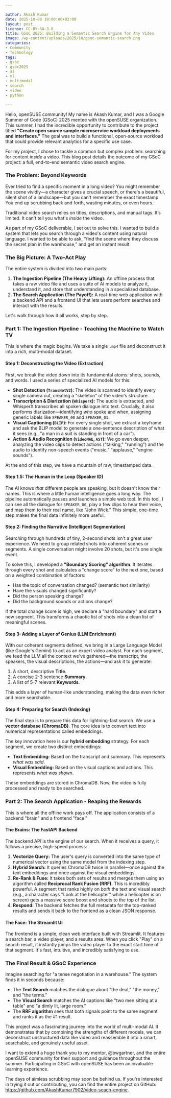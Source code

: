 ```yaml
---

author: Akash Kumar
date: 2025-10-08 10:00:00+02:00
layout: post
license: CC-BY-SA-3.0
title: GSoC 2025: Building a Semantic Search Engine for Any Video
image: /wp-content/uploads/2025/10/gsoc-semantic-search.png
categories:
- Community
- Technology
tags:
- gsoc
- gsoc2025
- ai
- ml
- multimodal
- search
- video
- python

---
```


Hello, openSUSE community! My name is Akash Kumar, and I was a Google Summer of Code (GSoC) 2025 mentee with the openSUSE organization. This summer, I had the incredible opportunity to contribute to the project titled **"Create open source sample microservice workload deployments and interfaces."** The goal was to build a functional, open-source workload that could provide relevant analytics for a specific use case.

For my project, I chose to tackle a common but complex problem: searching for content *inside* a video. This blog post details the outcome of my GSoC project: a full, end-to-end semantic video search engine.

### The Problem: Beyond Keywords

Ever tried to find a specific moment in a long video? You might remember the scene vividly—a character gives a crucial speech, or there's a beautiful, silent shot of a landscape—but you can't remember the exact timestamp. You end up scrubbing back and forth, wasting minutes, or even hours.

Traditional video search relies on titles, descriptions, and manual tags. It’s limited. It can't tell you what's *inside* the video.

As part of my GSoC deliverable, I set out to solve this. I wanted to build a system that lets you search through a video's content using natural language. I wanted to be able to ask, "find the scene where they discuss the secret plan in the warehouse," and get an instant result.

### The Big Picture: A Two-Act Play

The entire system is divided into two main parts:

1.  **The Ingestion Pipeline (The Heavy Lifting):** An offline process that takes a raw video file and uses a suite of AI models to analyze it, understand it, and store that understanding in a specialized database.
2.  **The Search Application (The Payoff):** A real-time web application with a backend API and a frontend UI that lets users perform searches and interact with the results.

Let's walk through how it all works, step by step.

### Part 1: The Ingestion Pipeline - Teaching the Machine to Watch TV

This is where the magic begins. We take a single `.mp4` file and deconstruct it into a rich, multi-modal dataset.

#### **Step 1: Deconstructing the Video (Extraction)**

First, we break the video down into its fundamental atoms: shots, sounds, and words. I used a series of specialized AI models for this:

*   **Shot Detection (`TransNetV2`):** The video is scanned to identify every single camera cut, creating a "skeleton" of the video's structure.
*   **Transcription & Diarization (`WhisperX`):** The audio is extracted, and WhisperX transcribes all spoken dialogue into text. Crucially, it also performs diarization—identifying *who* spoke and when, assigning generic labels like `SPEAKER_00` and `SPEAKER_01`.
*   **Visual Captioning (`BLIP`):** For every single shot, we extract a keyframe and ask the BLIP model to generate a one-sentence description of what it sees (e.g., "a man in a suit is standing in front of a car").
*   **Action & Audio Recognition (`VideoMAE`, `AST`):** We go even deeper, analyzing the video clips to detect actions ("talking," "running") and the audio to identify non-speech events ("music," "applause," "engine sounds").

At the end of this step, we have a mountain of raw, timestamped data.

#### **Step 1.5: The Human in the Loop (Speaker ID)**

The AI knows *that* different people are speaking, but it doesn't know their names. This is where a little human intelligence goes a long way. The pipeline automatically pauses and launches a simple web tool. In this tool, I can see all the dialogue for `SPEAKER_00`, play a few clips to hear their voice, and map them to their real name, like "John Wick." This simple, one-time step makes the final data infinitely more useful.

#### **Step 2: Finding the Narrative (Intelligent Segmentation)**

Searching through hundreds of tiny, 2-second shots isn't a great user experience. We need to group related shots into coherent scenes or segments. A single conversation might involve 20 shots, but it's one single event.

To solve this, I developed a **"Boundary Scoring" algorithm**. It iterates through every shot and calculates a "change score" to the next one, based on a weighted combination of factors:
*   Has the topic of conversation changed? (semantic text similarity)
*   Have the visuals changed significantly?
*   Did the person speaking change?
*   Did the background sounds or actions change?

If the total change score is high, we declare a "hard boundary" and start a new segment. This transforms a chaotic list of shots into a clean list of meaningful scenes.

#### **Step 3: Adding a Layer of Genius (LLM Enrichment)**

With our coherent segments defined, we bring in a Large Language Model (like Google's Gemini) to act as an expert video analyst. For each segment, we feed the LLM all the context we've gathered—the transcript, the speakers, the visual descriptions, the actions—and ask it to generate:

1.  A short, descriptive **Title**.
2.  A concise 2-3 sentence **Summary**.
3.  A list of 5-7 relevant **Keywords**.

This adds a layer of human-like understanding, making the data even richer and more searchable.

#### **Step 4: Preparing for Search (Indexing)**

The final step is to prepare this data for lightning-fast search. We use a **vector database (ChromaDB)**. The core idea is to convert text into numerical representations called embeddings.

The key innovation here is our **hybrid embedding** strategy. For each segment, we create two distinct embeddings:
*   **Text Embedding:** Based on the transcript and summary. This represents *what was said*.
*   **Visual Embedding:** Based on the visual captions and actions. This represents *what was shown*.

These embeddings are stored in ChromaDB. Now, the video is fully processed and ready to be searched.

### Part 2: The Search Application - Reaping the Rewards

This is where all the offline work pays off. The application consists of a backend "brain" and a frontend "face."

#### **The Brains: The FastAPI Backend**

The backend API is the engine of our search. When it receives a query, it follows a precise, high-speed process:

1.  **Vectorize Query:** The user's query is converted into the same type of numerical vector using the same model from the indexing step.
2.  **Hybrid Search:** It queries ChromaDB twice in parallel—once against the text embeddings and once against the visual embeddings.
3.  **Re-Rank & Fuse:** It takes both sets of results and merges them using an algorithm called **Reciprocal Rank Fusion (RRF)**. This is incredibly powerful. A segment that ranks highly on *both* the text and visual search (e.g., a character says "Look at the helicopter" while a helicopter is on screen) gets a massive score boost and shoots to the top of the list.
4.  **Respond:** The backend fetches the full metadata for the top-ranked results and sends it back to the frontend as a clean JSON response.

#### **The Face: The Streamlit UI**

The frontend is a simple, clean web interface built with Streamlit. It features a search bar, a video player, and a results area. When you click "Play" on a search result, it instantly jumps the video player to the exact start time of that segment. It's fast, intuitive, and incredibly satisfying to use.

### The Final Result & GSoC Experience

Imagine searching for "a tense negotiation in a warehouse." The system finds it in seconds because:
*   The **Text Search** matches the dialogue about "the deal," "the money," and "the terms."
*   The **Visual Search** matches the AI captions like "two men sitting at a table" and "a dimly lit, large room."
*   The **RRF algorithm** sees that both signals point to the same segment and ranks it as the #1 result.

This project was a fascinating journey into the world of multi-modal AI. It demonstrates that by combining the strengths of different models, we can deconstruct unstructured data like video and reassemble it into a smart, searchable, and genuinely useful asset.

I want to extend a huge thank you to my mentor, @bwgartner, and the entire openSUSE community for their support and guidance throughout the summer. Participating in GSoC with openSUSE has been an invaluable learning experience.

The days of aimless scrubbing may soon be behind us. If you're interested in trying it out or contributing, you can find the entire project on GitHub: https://github.com/AkashKumar7902/video-seach-engine.
